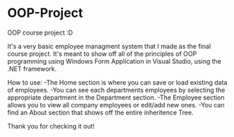 # OOP-Project
OOP course project :D

It's a very basic employee managment system that I made as the final course project. It's meant to show off all 
of the principles of OOP programming using Windows Form Application in Visual Studio, using the .NET framework.

How to use:
-The Home section is where you can save or load existing data of employees.
-You can see each departments employees by selecting the appropriate department in the Department section. 
-The Employee section allows you to view all company employees or edit/add new ones. 
-You can find an About section that shows off the entire inheritence Tree. 

Thank you for checking it out!
